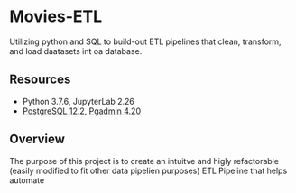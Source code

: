 # Movies-ETL
Utilizing python and SQL to build-out ETL pipelines that clean, transform, and load daatasets int oa database. 

##  Resources 
- Python 3.7.6, JupyterLab 2.26
- [PostgreSQL 12.2](https://www.postgresql.org/), [Pgadmin 4.20](https://www.pgadmin.org/) 

## Overview 
The purpose of this project is to create an intuitve and higly refactorable (easily modified to fit other data pipelien purposes) ETL Pipeline that helps automate 
